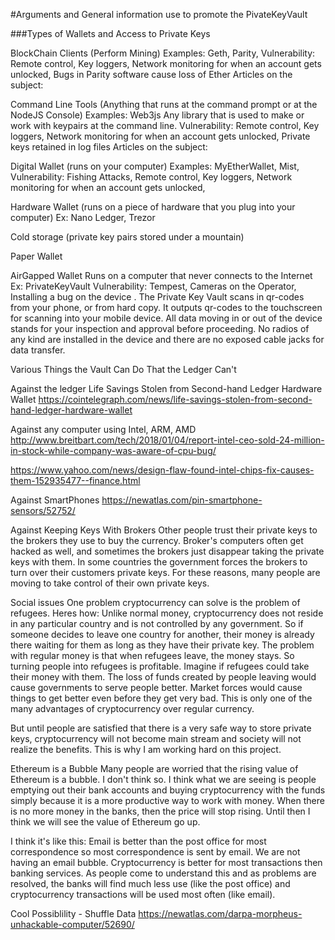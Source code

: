#Arguments and General information use to promote the PivateKeyVault

###Types of Wallets and Access to Private Keys

BlockChain Clients
   (Perform Mining)
   Examples: 
      Geth, 
      Parity, 
   Vulnerability: 
      Remote control, Key loggers, 
      Network monitoring for when an account gets unlocked, 
      Bugs in Parity software cause loss of Ether
   Articles on the subject:

Command Line Tools
   (Anything that runs at the command prompt or at the NodeJS Console)
   Examples: 
      Web3js 
      Any library that is used to make or work with keypairs at the command line.
   Vulnerability: 
      Remote control, Key loggers, 
      Network monitoring for when an account gets unlocked,
      Private keys retained in log files 
   Articles on the subject:

Digital Wallet
   (runs on your computer) 
   Examples: 
      MyEtherWallet, 
      Mist,
   Vulnerability: 
      Fishing Attacks, 
      Remote control, 
      Key loggers, 
      Network monitoring for when an account gets unlocked, 

Hardware Wallet 
   (runs on a piece of hardware that you plug into your computer)
   Ex: Nano Ledger, Trezor

Cold storage 
   (private key pairs stored under a mountain) 
   

Paper Wallet



AirGapped Wallet
   Runs on a computer that never connects to the Internet
   Ex: PrivateKeyVault
   Vulnerability: Tempest, Cameras on the Operator, Installing a bug on the device
. The Private Key Vault scans in qr-codes from your phone, or from hard copy. It outputs qr-codes to the touchscreen for scanning into your mobile device. All data moving in or out of the device stands for your inspection and approval before proceeding. No radios of any kind are installed in the device and there are no exposed cable jacks for data transfer.


Various Things the Vault Can Do That the Ledger Can't


Against the ledger
Life Savings Stolen from Second-hand Ledger Hardware Wallet
https://cointelegraph.com/news/life-savings-stolen-from-second-hand-ledger-hardware-wallet



Against any computer using Intel, ARM, AMD 
http://www.breitbart.com/tech/2018/01/04/report-intel-ceo-sold-24-million-in-stock-while-company-was-aware-of-cpu-bug/

https://www.yahoo.com/news/design-flaw-found-intel-chips-fix-causes-them-152935477--finance.html


Against SmartPhones
https://newatlas.com/pin-smartphone-sensors/52752/


Against Keeping Keys With Brokers
Other people trust their private keys to the brokers they use to buy the currency. Broker's computers often get hacked as well, and sometimes the brokers just disappear taking the private keys with them. In some countries the government forces the brokers to turn over their customers private keys. For these reasons, many people are moving to take control of their own private keys.


Social issues
One problem cryptocurrency can solve is the problem of refugees. Heres how: 
Unlike normal money, cryptocurrency does not reside in any particular country and is not controlled by any government.
So if someone decides to leave one country for another, their money is already there waiting for them as long as they have their private key.
The problem with regular money is that when refugees leave, the money stays. So turning people into refugees is profitable.
Imagine if refugees could take their money with them.
The loss of funds created by people leaving would cause governments to serve people better.
Market forces would cause things to get better even before they get very bad.
This is only one of the many advantages of cryptocurrency over regular currency.

But until people are satisfied that there is a very safe way to store private keys, cryptocurrency will not become main stream and society will not realize the benefits.
This is why I am working hard on this project. 

Ethereum is a Bubble
Many people are worried that the rising value of Ethereum is a bubble. I don't think so. I think what we are seeing is people emptying out their bank accounts and buying cryptocurrency with the funds simply because it is a more productive way to work with money. When there is no more money in the banks, then the price will stop rising. Until then I think we will see the value of Ethereum go up.

I think it's like this:
Email is better than the post office for most correspondence so most correspondence is sent by email. We are not having an email bubble.
Cryptocurrency is better for most transactions then banking services. As people come to understand this and as problems are resolved, the banks will find much less use (like the post office) and cryptocurrency transactions will be used most often (like email).

Cool Possiblility - Shuffle Data
https://newatlas.com/darpa-morpheus-unhackable-computer/52690/



